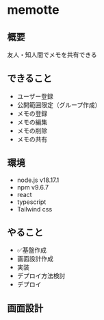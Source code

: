# memotte

## 概要

友人・知人間でメモを共有できる

## できること

- ユーザー登録
- 公開範囲限定（グループ作成）
- メモの登録
- メモの編集
- メモの削除
- メモの共有

## 環境

- node.js v18.17.1
- npm v9.6.7
- react
- typescript
- Tailwind css

## やること

- ✅基盤作成
- 画面設計作成
- 実装
- デプロイ方法検討
- デプロイ

## 画面設計
